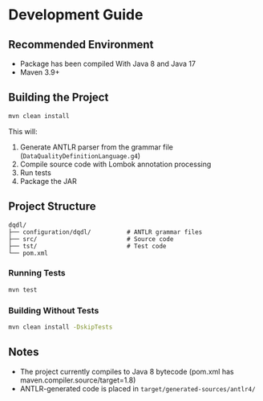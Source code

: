 # Development Guide

## Recommended Environment

- Package has been compiled With Java 8 and Java 17
- Maven 3.9+

## Building the Project

```bash
mvn clean install
```

This will:
1. Generate ANTLR parser from the grammar file (`DataQualityDefinitionLanguage.g4`)
2. Compile source code with Lombok annotation processing
3. Run tests
4. Package the JAR

## Project Structure

```
dqdl/
├── configuration/dqdl/          # ANTLR grammar files
├── src/                         # Source code
├── tst/                         # Test code
└── pom.xml
```


### Running Tests

```bash
mvn test
```

### Building Without Tests

```bash
mvn clean install -DskipTests
```

## Notes

- The project currently compiles to Java 8 bytecode (pom.xml has maven.compiler.source/target=1.8)
- ANTLR-generated code is placed in `target/generated-sources/antlr4/`
